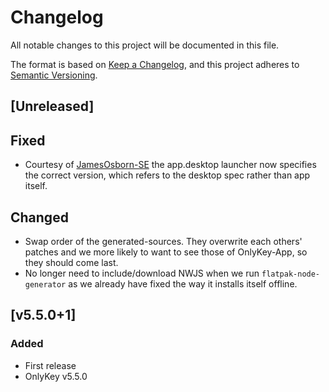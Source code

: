 # Changelog

All notable changes to this project will be documented in this file.

The format is based on [Keep a Changelog](https://keepachangelog.com/en/1.0.0/),
and this project adheres to [Semantic Versioning](https://semver.org/spec/v2.0.0.html).

## \[Unreleased\]

## Fixed

- Courtesy of [JamesOsborn-SE](https://github.com/JamesOsborn-SE) the
  app.desktop launcher now specifies the correct version, which refers to the
  desktop spec rather than app itself.

## Changed

- Swap order of the generated-sources. They overwrite each others' patches and we
  more likely to want to see those of OnlyKey-App, so they should come last.
- No longer need to include/download NWJS when we run `flatpak-node-generator`
  as we already have fixed the way it installs itself offline.

## \[v5.5.0+1\]

### Added

- First release
- OnlyKey v5.5.0
